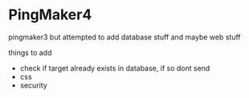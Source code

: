 # PingMaker4
pingmaker3 but attempted to add database stuff and maybe web stuff

things to add
- check if target already exists in database, if so dont send
- css
- security
